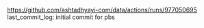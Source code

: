 https://github.com/ashtadhyayi-com/data/actions/runs/977050695
last_commit_log: initial commit for pbs